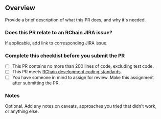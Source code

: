 ## Overview
Provide a brief description of what this PR does, and why it's needed.

### Does this PR relate to an RChain JIRA issue? 
If applicable, add link to corresponding JIRA issue.

### Complete this checklist before you submit the PR
- [ ] This PR contains no more than 200 lines of code, excluding test code.
- [ ] This PR meets [RChain development coding standards](https://rchain.atlassian.net/wiki/spaces/DOC/pages/28082177/Coding+Standards).
- [ ] You have someone in mind to assign for review. Make this assignment after submitting the PR.

### Notes
Optional. Add any notes on caveats, approaches you tried that didn't work, or anything else.
